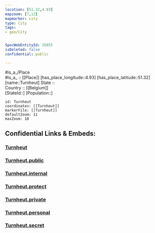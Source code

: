 ```yaml
---
location: [51.32,4.93] 
mapzoom: [7,12] 
mapmarker: city 
type: City
tags:
- geo/City


SpocWebEntityId: 35055
isDeleted: false
confidential: public

---
```

#is_a_/Place  
#is_a_ :: [[Place]] 
[has_place_longitude::4.93] 
[has_place_latitude::51.32] 
[name::Turnheut] 
State ::  
Country :: [[Belgium]]  
[StateId::] 
[Population::] 



```leaflet
id: Turnheut
coordinates: [[Turnheut]] 
markerFile: [[Turnheut]] 
defaultZoom: 11 
maxZoom: 18
```


## Confidential Links & Embeds: 

### [Turnheut](/_Standards/Earth/Continent/Europe/Europe~West/Belgium/Regions~Belgium/Vlaanderen/counties~Vlaanderen/Antwerp/City/Turnheut.md) 

### [Turnheut.public](/_public/Earth/Continent/Europe/Europe~West/Belgium/Regions~Belgium/Vlaanderen/counties~Vlaanderen/Antwerp/City/Turnheut.public.md) 

### [Turnheut.internal](/_internal/Earth/Continent/Europe/Europe~West/Belgium/Regions~Belgium/Vlaanderen/counties~Vlaanderen/Antwerp/City/Turnheut.internal.md) 

### [Turnheut.protect](/_protect/Earth/Continent/Europe/Europe~West/Belgium/Regions~Belgium/Vlaanderen/counties~Vlaanderen/Antwerp/City/Turnheut.protect.md) 

### [Turnheut.private](/_private/Earth/Continent/Europe/Europe~West/Belgium/Regions~Belgium/Vlaanderen/counties~Vlaanderen/Antwerp/City/Turnheut.private.md) 

### [Turnheut.personal](/_personal/Earth/Continent/Europe/Europe~West/Belgium/Regions~Belgium/Vlaanderen/counties~Vlaanderen/Antwerp/City/Turnheut.personal.md) 

### [Turnheut.secret](/_secret/Earth/Continent/Europe/Europe~West/Belgium/Regions~Belgium/Vlaanderen/counties~Vlaanderen/Antwerp/City/Turnheut.secret.md)


